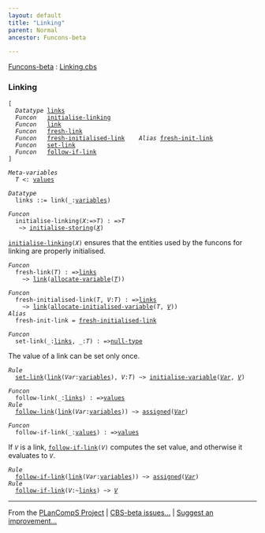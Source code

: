 ```yaml
---
layout: default
title: "Linking"
parent: Normal
ancestor: Funcons-beta

---
```


[Funcons-beta] : [Linking.cbs]

### Linking

<div class="highlighter-rouge"><pre class="highlight"><code>[
  <i class="keyword">Datatype</i> <span class="name"><a href="#Name_links">links</a></span>
  <i class="keyword">Funcon</i>   <span class="name"><a href="#Name_initialise-linking">initialise-linking</a></span>
  <i class="keyword">Funcon</i>   <span class="name"><a href="#Name_link">link</a></span>
  <i class="keyword">Funcon</i>   <span class="name"><a href="#Name_fresh-link">fresh-link</a></span>
  <i class="keyword">Funcon</i>   <span class="name"><a href="#Name_fresh-initialised-link">fresh-initialised-link</a></span>    <i class="keyword">Alias</i> <span class="name"><a href="#Name_fresh-init-link">fresh-init-link</a></span>
  <i class="keyword">Funcon</i>   <span class="name"><a href="#Name_set-link">set-link</a></span>
  <i class="keyword">Funcon</i>   <span class="name"><a href="#Name_follow-if-link">follow-if-link</a></span>
]</code></pre></div>



<div class="highlighter-rouge"><pre class="highlight"><code><i class="keyword">Meta-variables</i>
  <span id="PartVariable_T"><i class="var">T</i></span> <: <span class="name"><a href="../../../Values/Value-Types/index.html#Name_values">values</a></span></code></pre></div>



<div class="highlighter-rouge"><pre class="highlight"><code><i class="keyword">Datatype</i>
  <span class="name"><span id="Name_links">links</span></span> ::= <span id="Name_link">link</span>(_:<span class="name"><a href="../Storing/index.html#Name_variables">variables</a></span>)</code></pre></div>



<div class="highlighter-rouge"><pre class="highlight"><code><i class="keyword">Funcon</i>
  <span class="name"><span id="Name_initialise-linking">initialise-linking</span></span>(<span id="Variable85_X"><i class="var">X</i></span>:=><span id="Variable90_T"><i class="var">T</i></span>) : =><span id="Variable105_T"><i class="var">T</i></span>
   ~> <span class="name"><a href="../Storing/index.html#Name_initialise-storing">initialise-storing</a></span>(<a href="#Variable85_X"><i class="var">X</i></a>)</code></pre></div>


  <code><span class="name"><a href="#Name_initialise-linking">initialise-linking</a></span>(<i class="var">X</i>)</code> ensures that the entities used by the funcons for
  linking are properly initialised.



<div class="highlighter-rouge"><pre class="highlight"><code><i class="keyword">Funcon</i>
  <span class="name"><span id="Name_fresh-link">fresh-link</span></span>(<span id="Variable153_T"><i class="var">T</i></span>) : =><span class="name"><a href="#Name_links">links</a></span>
    ~> <span class="name"><a href="#Name_link">link</a></span>(<span class="name"><a href="../Storing/index.html#Name_allocate-variable">allocate-variable</a></span>(<a href="#Variable153_T"><i class="var">T</i></a>))</code></pre></div>

<div class="highlighter-rouge"><pre class="highlight"><code><i class="keyword">Funcon</i>
  <span class="name"><span id="Name_fresh-initialised-link">fresh-initialised-link</span></span>(<span id="Variable191_T"><i class="var">T</i></span>, <span id="Variable197_V"><i class="var">V</i></span>:<span id="Variable201_T"><i class="var">T</i></span>) : =><span class="name"><a href="#Name_links">links</a></span>
    ~> <span class="name"><a href="#Name_link">link</a></span>(<span class="name"><a href="../Storing/index.html#Name_allocate-initialised-variable">allocate-initialised-variable</a></span>(<i class="var">T</i>, <a href="#Variable197_V"><i class="var">V</i></a>))
<i class="keyword">Alias</i>
  <span class="name"><span id="Name_fresh-init-link">fresh-init-link</span></span> = <span class="name"><a href="#Name_fresh-initialised-link">fresh-initialised-link</a></span></code></pre></div>



<div class="highlighter-rouge"><pre class="highlight"><code><i class="keyword">Funcon</i>
  <span class="name"><span id="Name_set-link">set-link</span></span>(_:<span class="name"><a href="#Name_links">links</a></span>, _:<span id="Variable262_T"><i class="var">T</i></span>) : =><span class="name"><a href="../../../Values/Primitive/Null/index.html#Name_null-type">null-type</a></span></code></pre></div>

  The value of a link can be set only once.

<div class="highlighter-rouge"><pre class="highlight"><code><i class="keyword">Rule</i>
  <span class="name"><a href="#Name_set-link">set-link</a></span>(<span class="name"><a href="#Name_link">link</a></span>(<span id="Variable290_Var"><i class="var">Var</i></span>:<span class="name"><a href="../Storing/index.html#Name_variables">variables</a></span>), <span id="Variable304_V"><i class="var">V</i></span>:<i class="var">T</i>) ~> <span class="name"><a href="../Storing/index.html#Name_initialise-variable">initialise-variable</a></span>(<a href="#Variable290_Var"><i class="var">Var</i></a>, <a href="#Variable304_V"><i class="var">V</i></a>)</code></pre></div>

<div class="highlighter-rouge"><pre class="highlight"><code><i class="keyword">Funcon</i>
  <span class="name"><span id="Name_follow-link">follow-link</span></span>(_:<span class="name"><a href="#Name_links">links</a></span>) : =><span class="name"><a href="../../../Values/Value-Types/index.html#Name_values">values</a></span>
<i class="keyword">Rule</i>
  <span class="name"><a href="#Name_follow-link">follow-link</a></span>(<span class="name"><a href="#Name_link">link</a></span>(<span id="Variable365_Var"><i class="var">Var</i></span>:<span class="name"><a href="../Storing/index.html#Name_variables">variables</a></span>)) ~> <span class="name"><a href="../Storing/index.html#Name_assigned">assigned</a></span>(<a href="#Variable365_Var"><i class="var">Var</i></a>)</code></pre></div>



<div class="highlighter-rouge"><pre class="highlight"><code><i class="keyword">Funcon</i>
  <span class="name"><span id="Name_follow-if-link">follow-if-link</span></span>(_:<span class="name"><a href="../../../Values/Value-Types/index.html#Name_values">values</a></span>) : =><span class="name"><a href="../../../Values/Value-Types/index.html#Name_values">values</a></span></code></pre></div>

  If <code><i class="var">V</i></code> is a link, <code><span class="name"><a href="#Name_follow-if-link">follow-if-link</a></span>(<i class="var">V</i>)</code> computes the set value, and
  otherwise it evaluates to <code><i class="var">V</i></code>.

<div class="highlighter-rouge"><pre class="highlight"><code><i class="keyword">Rule</i>
  <span class="name"><a href="#Name_follow-if-link">follow-if-link</a></span>(<span class="name"><a href="#Name_link">link</a></span>(<span id="Variable474_Var"><i class="var">Var</i></span>:<span class="name"><a href="../Storing/index.html#Name_variables">variables</a></span>)) ~> <span class="name"><a href="../Storing/index.html#Name_assigned">assigned</a></span>(<a href="#Variable474_Var"><i class="var">Var</i></a>)
<i class="keyword">Rule</i>
  <span class="name"><a href="#Name_follow-if-link">follow-if-link</a></span>(<span id="Variable510_V"><i class="var">V</i></span>:~<span class="name"><a href="#Name_links">links</a></span>) ~> <a href="#Variable510_V"><i class="var">V</i></a></code></pre></div>



[Funcons-beta]: /CBS-beta/docs/Funcons-beta
  "FUNCONS-BETA"
[Unstable-Funcons-beta]: /CBS-beta/docs/Unstable-Funcons-beta
  "UNSTABLE-FUNCONS-BETA"
[Languages-beta]: /CBS-beta/docs/Languages-beta
  "LANGUAGES-BETA"
[Unstable-Languages-beta]: /CBS-beta/docs/Unstable-Languages-beta
  "UNSTABLE-LANGUAGES-BETA"
[CBS-beta]: /CBS-beta 
  "CBS-BETA"


____

From the [PLanCompS Project] | [CBS-beta issues...] | [Suggest an improvement...]

[Linking.cbs]: /CBS-beta/Funcons-beta/Computations/Normal/Linking/Linking.cbs
  "CBS SOURCE FILE"
[PLanCompS Project]: https://plancomps.github.io
  "PROGRAMMING LANGUAGE COMPONENTS AND SPECIFICATIONS PROJECT HOME PAGE"
[CBS-beta issues...]: https://github.com/plancomps/CBS-beta/issues
  "CBS-BETA ISSUE REPORTS ON GITHUB"
[Suggest an improvement...]: mailto:plancomps@gmail.com?Subject=CBS-beta%20-%20comment&Body=Re%3A%20CBS-beta%20specification%20at%20Computations/Normal/Linking/Linking.cbs%0A%0AComment/Query/Issue/Suggestion%3A%0A%0A%0ASignature%3A%0A 
  "GENERATE AN EMAIL TEMPLATE"
